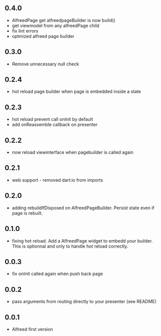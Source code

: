 ## 0.4.0
- AlfreedPage get alfreedpageBuilder is now build()
- get viewmodel from any alfreedPage child
- fix lint errors
- optmized alfreed page builder 

## 0.3.0
- Remove unnecessary null check

## 0.2.4
- hot reload page builder when page is embedded inside a state

## 0.2.3
- hot reload prevent call onInit by default
- add onReassemble callback on presenter

## 0.2.2
- now reload viewinterface when pagebuilder is called again

## 0.2.1
- web support - removed dart:io from imports

## 0.2.0
- adding rebuildIfDisposed on AlfreedPageBuilder. Persist state even if page is rebuilt.  

## 0.1.0
- fixing hot reload. Add a AlfreedPage widget to embedd your builder. This is optionnal and only to handle hot reload correctly. 

## 0.0.3
- fix onInit called again when push back page

## 0.0.2
- pass arguments from routing directly to your presenter (see README)

## 0.0.1
- Alfreed first version
